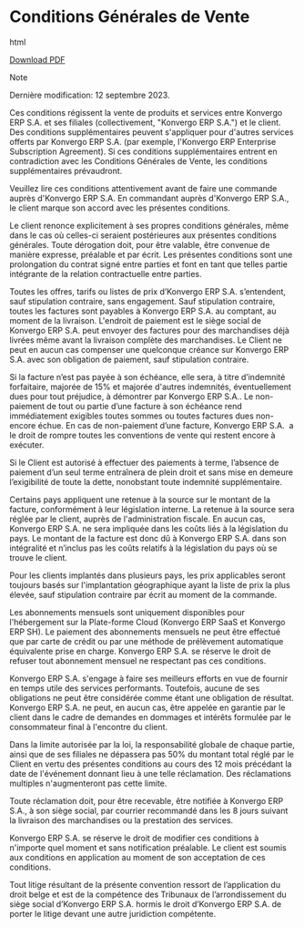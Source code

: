 # Conditions Générales de Vente

<div class="only">

html

[Download
PDF](https://www.odoo.com/documentation/%7BCURRENT_BRANCH%7D/terms_of_sale_fr.pdf)

</div>

> [!NOTE]
> Dernière modification: 12 septembre 2023.

Ces conditions régissent la vente de produits et services entre Konvergo ERP
S.A. et ses filiales (collectivement, "Konvergo ERP S.A.") et le client. Des
conditions supplémentaires peuvent s'appliquer pour d'autres services
offerts par Konvergo ERP S.A. (par exemple, l'Konvergo ERP Enterprise Subscription
Agreement). Si ces conditions supplémentaires entrent en contradiction
avec les Conditions Générales de Vente, les conditions supplémentaires
prévaudront.

Veuillez lire ces conditions attentivement avant de faire une commande
auprès d'Konvergo ERP S.A. En commandant auprès d'Konvergo ERP S.A., le client marque
son accord avec les présentes conditions.

Le client renonce explicitement à ses propres conditions générales, même
dans le cas où celles-ci seraient postérieures aux présentes conditions
générales. Toute dérogation doit, pour être valable, être convenue de
manière expresse, préalable et par écrit. Les présentes conditions sont
une prolongation du contrat signé entre parties et font en tant que
telles partie intégrante de la relation contractuelle entre parties.

Toutes les offres, tarifs ou listes de prix d’Konvergo ERP S.A. s’entendent,
sauf stipulation contraire, sans engagement. Sauf stipulation contraire,
toutes les factures sont payables à Konvergo ERP S.A. au comptant, au moment de
la livraison. L'endroit de paiement est le siège social de Konvergo ERP S.A.
peut envoyer des factures pour des marchandises déjà livrées même avant
la livraison complète des marchandises. Le Client ne peut en aucun cas
compenser une quelconque créance sur Konvergo ERP S.A. avec son obligation de
paiement, sauf stipulation contraire.

Si la facture n’est pas payée à son échéance, elle sera, à titre
d’indemnité forfaitaire, majorée de 15% et majorée d'autres indemnités,
éventuellement dues pour tout préjudice, à démontrer par Konvergo ERP S.A.. Le
non-paiement de tout ou partie d’une facture à son échéance rend
immédiatement exigibles toutes sommes ou toutes factures dues non-encore
échue. En cas de non-paiement d’une facture, Konvergo ERP S.A.  a le droit de
rompre toutes les conventions de vente qui restent encore à exécuter.

Si le Client est autorisé à effectuer des paiements à terme, l’absence
de paiement d’un seul terme entraînera de plein droit et sans mise en
demeure l’exigibilité de toute la dette, nonobstant toute indemnité
supplémentaire.

Certains pays appliquent une retenue à la source sur le montant de la
facture, conformément à leur législation interne. La retenue à la source
sera réglée par le client, auprès de l'administration fiscale. En aucun
cas, Konvergo ERP S.A. ne sera impliquée dans les coûts liés à la législation du
pays. Le montant de la facture est donc dû à Konvergo ERP S.A. dans son
intégralité et n’inclus pas les coûts relatifs à la législation du pays
où se trouve le client.

Pour les clients implantés dans plusieurs pays, les prix applicables
seront toujours basés sur l'implantation géographique ayant la liste de
prix la plus élevée, sauf stipulation contraire par écrit au moment de
la commande.

Les abonnements mensuels sont uniquement disponibles pour l'hébergement
sur la Plate-forme Cloud (Konvergo ERP SaaS et Konvergo ERP SH). Le paiement des
abonnements mensuels ne peut être effectué que par carte de crédit ou
par une méthode de prélèvement automatique équivalente prise en charge.
Konvergo ERP S.A. se réserve le droit de refuser tout abonnement mensuel ne
respectant pas ces conditions.

Konvergo ERP S.A. s'engage à faire ses meilleurs efforts en vue de fournir en
temps utile des services performants. Toutefois, aucune de ses
obligations ne peut être considérée comme étant une obligation de
résultat. Konvergo ERP S.A. ne peut, en aucun cas, être appelée en garantie par
le client dans le cadre de demandes en dommages et intérêts formulée par
le consommateur final à l'encontre du client.

Dans la limite autorisée par la loi, la responsabilité globale de chaque
partie, ainsi que de ses filiales ne dépassera pas 50% du montant total
réglé par le Client en vertu des présentes conditions au cours des 12
mois précédant la date de l'événement donnant lieu à une telle
réclamation. Des réclamations multiples n'augmenteront pas cette limite.

Toute réclamation doit, pour être recevable, être notifiée à Konvergo ERP S.A.,
à son siège social, par courrier recommandé dans les 8 jours suivant la
livraison des marchandises ou la prestation des services.

Konvergo ERP S.A. se réserve le droit de modifier ces conditions à n'importe
quel moment et sans notification préalable. Le client est soumis aux
conditions en application au moment de son acceptation de ces
conditions.

Tout litige résultant de la présente convention ressort de l’application
du droit belge et est de la compétence des Tribunaux de l’arrondissement
du siège social d’Konvergo ERP S.A. hormis le droit d’Konvergo ERP S.A. de porter le
litige devant une autre juridiction compétente.

